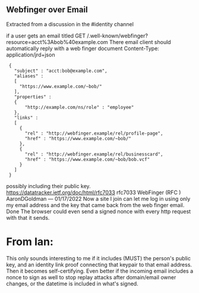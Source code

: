 ## Webfinger over Email

Extracted from a discussion in the #identity channel

if a user gets an email titled 
GET /.well-known/webfinger?resource=acct%3Abob%40example.com
There email client should automatically reply with a web finger document 
Content-Type: application/jrd+json

     {
       "subject" : "acct:bob@example.com",
       "aliases" :
       [
         "https://www.example.com/~bob/"
       ],
       "properties" :
       {
           "http://example.com/ns/role" : "employee"
       },
       "links" :
       [
         {
           "rel" : "http://webfinger.example/rel/profile-page",
           "href" : "https://www.example.com/~bob/"
         },
         {
           "rel" : "http://webfinger.example/rel/businesscard",
           "href" : "https://www.example.com/~bob/bob.vcf"
         }
       ]
     }

possibly including their public key.
https://datatracker.ietf.org/doc/html/rfc7033 
rfc7033
WebFinger (RFC )
AaronDGoldman — 01/17/2022
Now a site I join can let me log in using only my email address and the key that came back from the web finger email. Done
The browser could even send a signed nonce with every http request with that it sends.

# From Ian:

This only sounds interesting to me if it includes (MUST) the person's public key, and an identity link proof connecting that keypair to that email address. Then it becomes self-certifying. Even better if the incoming email includes a nonce to sign as well to stop replay attacks after domain/email owner changes, or the datetime is included in what's signed.
